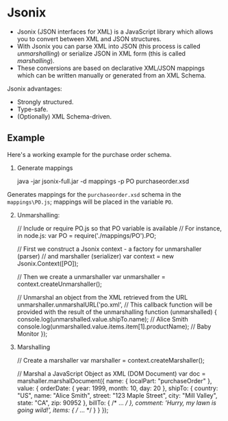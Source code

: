 Jsonix
======

* Jsonix (JSON interfaces for XML) is a JavaScript library which allows you to convert between XML and JSON structures.
* With Jsonix you can parse XML into JSON (this process is called _unmarshalling_) or serialize JSON in XML form (this is called _marshalling_).
* These conversions are based on declarative XML/JSON mappings which can be written manually or generated from an XML Schema.

Jsonix advantages:

* Strongly structured.
* Type-safe.
* (Optionally) XML Schema-driven.

Example
-------

Here's a working example for the purchase order schema. 

1. Generate mappings

    java -jar jsonix-full.jar -d mappings -p PO purchaseorder.xsd

Generates mappings for the `purchaseorder.xsd` schema in the `mappings\PO.js`; mappings will be placed in the variable `PO`.

2. Unmarshalling:

    // Include or require PO.js so that PO variable is available
    // For instance, in node.js:
    var PO = require('./mappings/PO').PO;

    // First we construct a Jsonix context - a factory for unmarshaller (parser)
    // and marshaller (serializer)
    var context = new Jsonix.Context([PO]);

    // Then we create a unmarshaller
    var unmarshaller = context.createUnmarshaller();

    // Unmarshal an object from the XML retrieved from the URL
    unmarshaller.unmarshalURL('po.xml',
        // This callback function will be provided with the result of the unmarshalling
        function (unmarshalled) {
            console.log(unmarshalled.value.shipTo.name); // Alice Smith
            console.log(unmarshalled.value.items.item[1].productName); // Baby Monitor
        });
    
3. Marshalling

    // Create a marshaller
    var marshaller = context.createMarshaller();

    // Marshal a JavaScript Object as XML (DOM Document)
    var doc = marshaller.marshalDocument({
        name: {
            localPart: "purchaseOrder"
        },
        value: {
            orderDate: { year: 1999, month: 10, day: 20 },
            shipTo: {
                country: "US",
                name: "Alice Smith",
                street: "123 Maple Street",
                city: "Mill Valley",
                state: "CA",
                zip: 90952
            },
            billTo: { /* ... */ },
            comment: 'Hurry, my lawn is going wild!',
            items: { /* ... */ }
        }
    });
